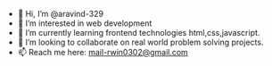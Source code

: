 - 👋 Hi, I’m @aravind-329
- 👀 I’m interested in web development
- 🌱 I’m currently learning frontend technologies html,css,javascript.
- 💞️ I’m looking to collaborate on real world problem solving projects.
- 📫 Reach me here: mail-rwin0302@gmail.com

<!---
aravind-329/aravind-329 is a ✨ special ✨ repository because its `README.md` (this file) appears on your GitHub profile.
You can click the Preview link to take a look at your changes.
--->
